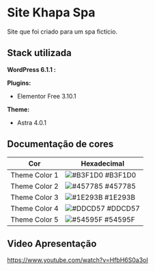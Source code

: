 
# Site Khapa Spa

Site que foi criado para um spa fictício.
## Stack utilizada

**WordPress 6.1.1 :** 

**Plugins:**

* Elementor Free 3.10.1

**Theme:**

* Astra 4.0.1


## Documentação de cores

| Cor               | Hexadecimal                                                |
| ----------------- | ---------------------------------------------------------------- |
| Theme Color 1      | ![#B3F1D0](https://via.placeholder.com/20/B3F1D0?text=+) #B3F1D0 |
| Theme Color 2        | ![#457785](https://via.placeholder.com/20/457785?text=+) #457785 |
| Theme Color 3        | ![#1E293B](https://via.placeholder.com/20/1E293B?text=+) #1E293B |
| Theme Color 4        | ![#DDCD57](https://via.placeholder.com/20/DDCD57?text=+) #DDCD57 |
| Theme Color 5        | ![#54595F](https://via.placeholder.com/20/54595F?text=+) #54595F |


## Video Apresentação

https://www.youtube.com/watch?v=HfbH6S0a3oI
